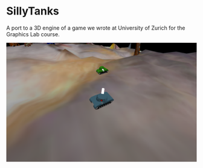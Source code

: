 # SillyTanks
A port to a 3D engine of a game we wrote at University of Zurich for the Graphics Lab course.

![A picture of the Game](https://raw.githubusercontent.com/benelot/SillyTanks/master/tanks.png "A picture of the Game")
